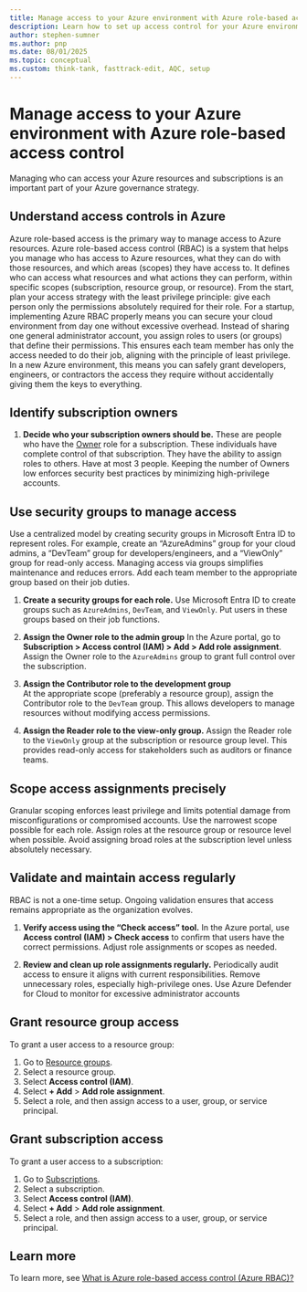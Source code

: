 ```yaml
---
title: Manage access to your Azure environment with Azure role-based access control
description: Learn how to set up access control for your Azure environment with Azure role-based access control.
author: stephen-sumner
ms.author: pnp
ms.date: 08/01/2025
ms.topic: conceptual
ms.custom: think-tank, fasttrack-edit, AQC, setup
---
```


# Manage access to your Azure environment with Azure role-based access control

Managing who can access your Azure resources and subscriptions is an important part of your Azure governance strategy.

## Understand access controls in Azure

Azure role-based access is the primary way to manage access to Azure resources. Azure role-based access control (RBAC) is a system that helps you manage who has access to Azure resources, what they can do with those resources, and which areas (scopes) they have access to.  It defines who can access what resources and what actions they can perform, within specific scopes (subscription, resource group, or resource). From the start, plan your access strategy with the least privilege principle: give each person only the permissions absolutely required for their role. For a startup, implementing Azure RBAC properly means you can secure your cloud environment from day one without excessive overhead. Instead of sharing one general administrator account, you assign roles to users (or groups) that define their permissions. This ensures each team member has only the access needed to do their job, aligning with the principle of least privilege. In a new Azure environment, this means you can safely grant developers, engineers, or contractors the access they require without accidentally giving them the keys to everything.

## Identify subscription owners

1. **Decide who your subscription owners should be.** These are people who have the [Owner](/azure/role-based-access-control/built-in-roles/privileged#owner) role for a subscription. These individuals have complete control of that subscription. They have the ability to assign roles to others. Have at most 3 people. Keeping the number of Owners low enforces security best practices by minimizing high-privilege accounts.

## Use security groups to manage access

Use a centralized model by creating security groups in Microsoft Entra ID to represent roles. For example, create an “AzureAdmins” group for your cloud admins, a “DevTeam” group for developers/engineers, and a “ViewOnly” group for read-only access. Managing access via groups simplifies maintenance and reduces errors. Add each team member to the appropriate group based on their job duties.

1. **Create a security groups for each role.**  Use Microsoft Entra ID to create groups such as `AzureAdmins`, `DevTeam`, and `ViewOnly`. Put users in these groups based on their job functions.

2. **Assign the Owner role to the admin group** In the Azure portal, go to **Subscription > Access control (IAM) > Add > Add role assignment**. Assign the Owner role to the `AzureAdmins` group to grant full control over the subscription.

3. **Assign the Contributor role to the development group**  
   At the appropriate scope (preferably a resource group), assign the Contributor role to the `DevTeam` group. This allows developers to manage resources without modifying access permissions.

4. **Assign the Reader role to the view-only group.** Assign the Reader role to the `ViewOnly` group at the subscription or resource group level. This provides read-only access for stakeholders such as auditors or finance teams.

## Scope access assignments precisely

Granular scoping enforces least privilege and limits potential damage from misconfigurations or compromised accounts. Use the narrowest scope possible for each role. Assign roles at the resource group or resource level when possible. Avoid assigning broad roles at the subscription level unless absolutely necessary.

## Validate and maintain access regularly

RBAC is not a one-time setup. Ongoing validation ensures that access remains appropriate as the organization evolves.

1. **Verify access using the “Check access” tool.** In the Azure portal, use **Access control (IAM) > Check access** to confirm that users have the correct permissions. Adjust role assignments or scopes as needed.

2. **Review and clean up role assignments regularly.** Periodically audit access to ensure it aligns with current responsibilities. Remove unnecessary roles, especially high-privilege ones. Use Azure Defender for Cloud to monitor for excessive administrator accounts

## Grant resource group access

To grant a user access to a resource group:

1. Go to [Resource groups](https://portal.azure.com/#blade/HubsExtension/BrowseResourceGroups).
1. Select a resource group.
1. Select **Access control (IAM)**.
1. Select **+ Add** > **Add role assignment**.
1. Select a role, and then assign access to a user, group, or service principal.

## Grant subscription access

To grant a user access to a subscription:

1. Go to [Subscriptions](https://portal.azure.com/#blade/Microsoft_Azure_Billing/SubscriptionsBlade).
1. Select a subscription.
1. Select **Access control (IAM)**.
1. Select **+ Add** > **Add role assignment**.
1. Select a role, and then assign access to a user, group, or service principal.

## Learn more

To learn more, see [What is Azure role-based access control (Azure RBAC)?](/azure/role-based-access-control/overview)
